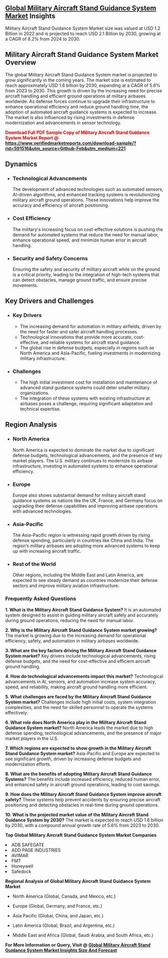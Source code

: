 <h2><a href="https://www.verifiedmarketreports.com/download-sample/?rid=591516&amp;utm_source=Github&amp;utm_medium=221" target="_blank">Global Military Aircraft Stand Guidance System Market</a> Insights</h2><p>Military Aircraft Stand Guidance System Market size was valued at USD 1.2 Billion in 2022 and is projected to reach USD 2.1 Billion by 2030, growing at a CAGR of 8.2% from 2024 to 2030.</p><p> <h2>Military Aircraft Stand Guidance System Market Overview</h2> <p>The global Military Aircraft Stand Guidance System market is projected to grow significantly in the coming years. The market size is estimated to reach approximately USD 1.6 billion by 2030, expanding at a CAGR of 5.6% from 2023 to 2030. This growth is driven by the increasing need for precise aircraft handling and efficient ground operations at military airbases worldwide. As defense forces continue to upgrade their infrastructure to enhance operational efficiency and reduce ground handling time, the adoption of automated aircraft guidance systems is expected to increase. The market is also influenced by rising investments in defense modernization and advancements in sensor technology.</p> <p><strong><p><span class=""><span style="color: #ff0000;"><strong>Download Full PDF Sample Copy of Military Aircraft Stand Guidance System Market Report</strong> @ </span><a href="https://www.verifiedmarketreports.com/download-sample/?rid=591516&amp;utm_source=Github-Feb&amp;utm_medium=221" target="_blank">https://www.verifiedmarketreports.com/download-sample/?rid=591516&amp;utm_source=Github-Feb&amp;utm_medium=221</a></span></p></strong></p> <h2>Dynamics</h2> <ul> <li><h3>Technological Advancements</h3> The development of advanced technologies such as automated sensors, AI-driven algorithms, and enhanced tracking systems is revolutionizing military aircraft ground operations. These innovations help improve the accuracy and efficiency of aircraft positioning.</li> <li><h3>Cost Efficiency</h3> The military's increasing focus on cost-effective solutions is pushing the demand for automated systems that reduce the need for manual labor, enhance operational speed, and minimize human error in aircraft handling.</li> <li><h3>Security and Safety Concerns</h3> Ensuring the safety and security of military aircraft while on the ground is a critical priority, leading to the integration of high-tech systems that can detect obstacles, manage ground traffic, and ensure precise movements.</li> </ul> <h2>Key Drivers and Challenges</h2> <ul> <li><h3>Key Drivers</h3> <ul> <li>The increasing demand for automation in military airfields, driven by the need for faster and safer aircraft handling processes.</li> <li>Technological innovations that provide more accurate, cost-effective, and reliable systems for aircraft stand guidance.</li> <li>The global rise in defense budgets, especially in regions such as North America and Asia-Pacific, fueling investments in modernizing military infrastructure.</li> </ul> </li> <li><h3>Challenges</h3> <ul> <li>The high initial investment cost for installation and maintenance of advanced stand guidance systems could deter smaller military organizations.</li> <li>The integration of these systems with existing infrastructure at airbases poses a challenge, requiring significant adaptation and technical expertise.</li> </ul> </li> </ul> <h2>Region Analysis</h2> <ul> <li><h3>North America</h3> North America is expected to dominate the market due to significant defense budgets, technological advancements, and the presence of key market players. The U.S. military continues to modernize its airbase infrastructure, investing in automated systems to enhance operational efficiency.</li> <li><h3>Europe</h3> Europe also shows substantial demand for military aircraft stand guidance systems as nations like the UK, France, and Germany focus on upgrading their defense capabilities and improving airbase operations with advanced technologies.</li> <li><h3>Asia-Pacific</h3> The Asia-Pacific region is witnessing rapid growth driven by rising defense spending, particularly in countries like China and India. The region’s military airbases are adopting more advanced systems to keep up with increasing aircraft traffic.</li> <li><h3>Rest of the World</h3> Other regions, including the Middle East and Latin America, are expected to see steady demand as countries modernize their defense sectors and improve military aviation infrastructure.</li> </ul> <h3>Frequently Asked Questions</h3> <p><strong>1. What is the Military Aircraft Stand Guidance System?</strong> It is an automated system designed to assist in guiding military aircraft safely and accurately during ground operations, reducing the need for manual labor.</p> <p><strong>2. Why is the Military Aircraft Stand Guidance System market growing?</strong> The market is growing due to the increasing demand for operational efficiency, safety, and automation in military airbases worldwide.</p> <p><strong>3. What are the key factors driving the Military Aircraft Stand Guidance System market?</strong> Key drivers include technological advancements, rising defense budgets, and the need for cost-effective and efficient aircraft ground handling.</p> <p><strong>4. How do technological advancements impact this market?</strong> Technological advancements in AI, sensors, and automation increase system accuracy, speed, and reliability, making aircraft ground handling more efficient.</p> <p><strong>5. What challenges are faced by the Military Aircraft Stand Guidance System market?</strong> Challenges include high initial costs, system integration complexities, and the need for skilled personnel to operate the systems effectively.</p> <p><strong>6. What role does North America play in the Military Aircraft Stand Guidance System market?</strong> North America leads the market due to high defense spending, technological advancements, and the presence of major market players in the U.S.</p> <p><strong>7. Which regions are expected to show growth in the Military Aircraft Stand Guidance System market?</strong> Asia-Pacific and Europe are expected to see significant growth, driven by increasing defense budgets and modernization efforts.</p> <p><strong>8. What are the benefits of adopting Military Aircraft Stand Guidance Systems?</strong> The benefits include increased efficiency, reduced human error, and enhanced safety in aircraft ground operations, leading to cost savings.</p> <p><strong>9. How does the Military Aircraft Stand Guidance System improve aircraft safety?</strong> These systems help prevent accidents by ensuring precise aircraft positioning and detecting obstacles in real-time during ground operations.</p> <p><strong>10. What is the projected market value of the Military Aircraft Stand Guidance System by 2030?</strong> The market is expected to reach USD 1.6 billion by 2030, with a compound annual growth rate of 5.6% from 2023 to 2030.</p> </p><p><strong>Top Global Military Aircraft Stand Guidance System Market Companies</strong></p><div data-test-id=""><p><li>ADB SAFEGATE</li><li> ADD PAGE INDUSTRIES</li><li> AVIMAR</li><li> FMT</li><li> Honeywell</li><li> Safedock</li></p><div><strong>Regional Analysis of&nbsp;Global Military Aircraft Stand Guidance System Market</strong></div><ul><li dir="ltr"><p dir="ltr">North America&nbsp;(Global, Canada, and Mexico, etc.)</p></li><li dir="ltr"><p dir="ltr">Europe (Global, Germany, and France, etc.)</p></li><li dir="ltr"><p dir="ltr">Asia Pacific&nbsp;(Global, China, and Japan, etc.)</p></li><li dir="ltr"><p dir="ltr">Latin America&nbsp;(Global, Brazil, and Argentina, etc.)</p></li><li dir="ltr">Middle East and Africa&nbsp;(Global, Saudi Arabia, and South Africa, etc.)</li></ul><p><strong>For More Information or Query, Visit @&nbsp;</strong><strong><a href="https://www.verifiedmarketreports.com/product/military-aircraft-stand-guidance-system-market/?utm_source=Github&amp;utm_medium=221" target="_blank">Global Military Aircraft Stand Guidance System Market Insights Size And Forecast</a></strong></p></div>
